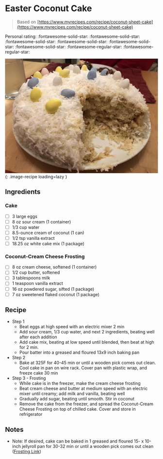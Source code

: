 # Easter Coconut Cake

> Based on [https://www.myrecipes.com/recipe/coconut-sheet-cake](https://www.myrecipes.com/recipe/coconut-sheet-cake)

<!-- {cts} rating=3; (User can specify rating on scale of 1-5) -->

Personal rating: :fontawesome-solid-star: :fontawesome-solid-star: :fontawesome-solid-star: :fontawesome-solid-star: :fontawesome-solid-star: :fontawesome-solid-star: :fontawesome-regular-star: :fontawesome-regular-star:

<!-- {cte} -->

<!-- {cts} name_image=easter_coconut_cake.jpeg; (User can specify image name) -->

![easter_coconut_cake.jpeg](./easter_coconut_cake.jpeg){: .image-recipe loading=lazy }

<!-- {cte} -->

## Ingredients

### Cake

- [ ] 3 large eggs
- [ ] 8 oz sour cream (1 container)
- [ ] 1/3 cup water
- [ ] 8.5-ounce cream of coconut (1 can)
- [ ] 1/2 tsp vanilla extract
- [ ] 18.25 oz white cake mix (1 package)

### Coconut-Cream Cheese Frosting

- [ ] 8 oz cream cheese, softened (1 container)
- [ ] 1/2 cup butter, softened
- [ ] 3 tablespoons milk
- [ ] 1 teaspoon vanilla extract
- [ ] 16 oz powdered sugar, sifted (1 package)
- [ ] 7 oz sweetened flaked coconut (1 package)

## Recipe

- Step 1
    - Beat eggs at high speed with an electric mixer 2 min
    - Add sour cream, 1/3 cup water, and next 2 ingredients, beating well after each addition
    - Add cake mix, beating at low speed until blended, then beat at high for 2 min.
    - Pour batter into a greased and floured 13x9 inch baking pan
- Step 2
    - Bake at 325F for 40-45 min or until a wooden pick comes out clean. Cool cake in pan on wire rack. Cover pan with plastic wrap, and freeze cake 30 min
- Step 3 - Frosting
    - While cake is in the freezer, make the cream cheese frosting
    - Beat cream cheese and butter at medium speed with an electric mixer until creamy; add milk and vanilla, beating well
    - Gradually add sugar, beating until smooth. Stir in coconut
    - Remove the cake from the freezer, and spread the Coconut-Cream Cheese Frosting on top of chilled cake. Cover and store in refrigerator

## Notes

- Note: If desired, cake can be baked in 1 greased and floured 15- x 10-inch jellyroll pan for 30-32 min or until a wooden pick comes out clean ([Frosting Link](https://www.myrecipes.com/recipe/coconut-cream-cheese-frosting-4))
